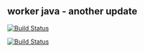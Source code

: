 ## worker java - another update

  [![Build Status](http://34.142.123.26:8080/buildStatus/icon?job=instaVote%2Fworker-build&subject=Build&colour=blue)](http://34.142.123.26:8080/job/instaVote/job/worker-build/)
  
  [![Build Status](http://34.142.123.26:8080/buildStatus/icon?job=instaVote%2Fworker-test&subject=UnitTest&colour=pink)](http://34.142.123.26:8080/job/instaVote/job/worker-test/)
